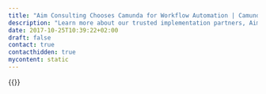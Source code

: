 ```yaml
---
title: "Aim Consulting Chooses Camunda for Workflow Automation | Camunda BPM"
description: "Learn more about our trusted implementation partners, Aim Consulting. Camunda is the leader for workflow automation & business process management. Get your 30 day trial today. "
date: 2017-10-25T10:39:22+02:00
draft: false
contact: true
contacthidden: true
mycontent: static
---
```

{{<partner-single
company="Aim Consulting "
type="si"
website="http://www.aimc.io"
countrycode="RU"
city="Moscow"
description="AIM Consulting is an intelligent IT Company that focuses on bespoke software development for digital transformations. We help our clients to form and execute their strategy of digital transformation by turning business objectives into an executable technology roadmap. Through a tailored approach, we lead our clients towards competitive advantage. Our unique blend of business, technology and application know-how is backed by a commitment to R&D that keeps us at the forefront of technical innovation."
siregion="na,emea,emea,apac"
level="basic"
logo="//images.ctfassets.net/vpidbgnakfvf/3ubAzPZ9Ukyec4AmUywqQG/25c69db1973f70a0770388a1d56e3e8e/aim_consulting__logo.png">}}